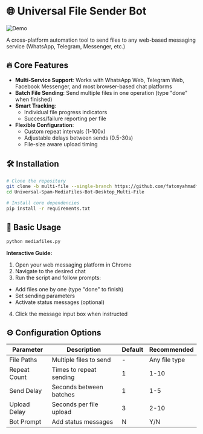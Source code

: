 # 🌐 Universal File Sender Bot

![Demo](demo.gif)

A cross-platform automation tool to send files to any web-based messaging service (WhatsApp, Telegram, Messenger, etc.)

## 🔥 Core Features

- **Multi-Service Support**: Works with WhatsApp Web, Telegram Web, Facebook Messenger, and most browser-based chat platforms
- **Batch File Sending**: Send multiple files in one operation (type "done" when finished)
- **Smart Tracking**:
  - Individual file progress indicators
  - Success/failure reporting per file
- **Flexible Configuration**:
  - Custom repeat intervals (1-100x)
  - Adjustable delays between sends (0.5-30s)
  - File-size aware upload timing

## 🛠 Installation

```bash
# Clone the repository
git clone -b multi-file --single-branch https://github.com/fatonyahmadfauzi/Universal-Spam-MediaFiles-Bot-Desktop.git Universal-Spam-MediaFiles-Bot-Desktop_Multi-File
cd Universal-Spam-MediaFiles-Bot-Desktop_Multi-File

# Install core dependencies
pip install -r requirements.txt
```

## 🚀 Basic Usage

```bash
python mediafiles.py
```

**Interactive Guide:**

1. Open your web messaging platform in Chrome
2. Navigate to the desired chat
3. Run the script and follow prompts:

- Add files one by one (type "done" to finish)
- Set sending parameters
- Activate status messages (optional)

4. Click the message input box when instructed

## ⚙️ Configuration Options

| **Parameter** | **Description**         | **Default** | **Recommended** |
| ------------- | ----------------------- | ----------- | --------------- |
| File Paths    | Multiple files to send  | -           | Any file type   |
| Repeat Count  | Times to repeat sending | 1           | 1-10            |
| Send Delay    | Seconds between batches | 1           | 1-5             |
| Upload Delay  | Seconds per file upload | 3           | 2-10            |
| Bot Prompt    | Add status messages     | N           | Y/N             |
